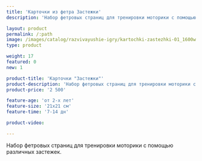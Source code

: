 ```yaml
---
title: 'Карточки из фетра Застежки'
description: 'Набор фетровых страниц для тренировки моторики с помощью различных застежек.'

layout: product
permalink: /:path
image: /images/catalog/razvivayushie-igry/kartochki-zastezhki-01_1600w.jpg
type: product

weight: 17
featured: 0
new: 1

product-title: 'Карточки "Застежки"'
product-description: 'Набор фетровых страниц для тренировки моторики с помощью различных застежек.'
product-price: '2 500'

feature-age: 'от 2-х лет'
feature-size: '21х21 см'
feature-time: '7-14 дн'

product-video: 

---
```

Набор фетровых страниц для тренировки моторики с помощью различных застежек.